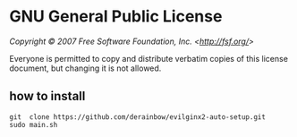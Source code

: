 GNU General Public License
==========================  

_Copyright © 2007 Free Software Foundation, Inc. &lt;<http://fsf.org/>&gt;_

Everyone is permitted to copy and distribute verbatim copies of this license
document, but changing it is not allowed.

## how to install
```
git  clone https://github.com/derainbow/evilginx2-auto-setup.git
sudo main.sh
 ```

